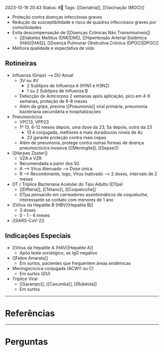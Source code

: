 2023-10-16 20:43
Status: #🌱 
Tags: [[Geriatria]], [[Vacinação (MOC)]]
<br/>
- Proteção contra doenças infecciosas graves
- Redução da susceptibilidade e risco de quadros infecciosos graves por comorbidades
- Evita descompensação de [[Doenças Crônicas Não Transmissíveis]]
	- [[Diabetes Mellitus (DM)|DM]], [[Hipertensão Arterial Sistêmica (HAS)|HAS]], [[Doença Pulmonar Obstrutiva Crônica (DPOC)|DPOC]]
- Melhora qualidade e expectativa de vida
## Rotineiras
- Influenza (Gripe) --> DU Anual
	- 3V ou 4V
		- 2 Subtipos de Influenza A (H1N1 e H3N2)
		- 1 ou 2 Subtipos de Influenza B
	- Detecção de Anticorpos 2 semanas após aplicação, pico em 4-6 semanas, proteção de 6-8 meses
	- Além da gripe, previne [[Pneumonia]] viral primária, pneumonia bacteriana secundária e hospitalizações
- Pneumocócica
	- VPC13, VPP23
	- 1º 13, 6-12 meses depois, uma dose da 23, 5a depois, outra da 23
		- 13 é conjugada, melhores e mais duradouros níveis de Ac
		- 23 garante proteção contra mais cepas
	- Além de pneumonia, protege contra outras formas de doença pneumocócica invasiva ([[Meningite]], [[Sepse]])
- [[Herpes Zoster]]
	- VZA e VZR
	- Recomendada a partir dos 50
	- A --> Vírus Atenuado --> Dose única
	- R --> Recombinante, logo, Vírus Inativado --> 2 doses, intervalo de 2 meses
- DT / Tríplice Bacteriana Acelular do Tipo Adulto (DTpa)
	- [[Difteria]], [[Tétano]], [[Coqueluche]]
	- DTpa pensando em carreadores assintomáticos de coqueluche, interessante se contato com menores de 1 ano
- [[Vírus da Hepatite B (HBV)|Hepatite B]]
	- 3 doses
	- 0 - 1 - 6 meses
- [[SARS-CoV-2]]
## Indicações Especiais
- [[Vírus da Hepatite A (HAV)|Hepatite A]]
	- Após teste sorológico, se IgG negativo
- [[Febre Amarela]]
	- Em surtos, pacientes que frequentem áreas endêmicas
- Meningocócica conjugada (ACWY ou C)
	- Em surtos (DU)
- Tríplice Viral
	- [[Sarampo]], [[Caxumba]], [[Rubéola]]
	- Em surtos
____
# Referências
---
# Perguntas

